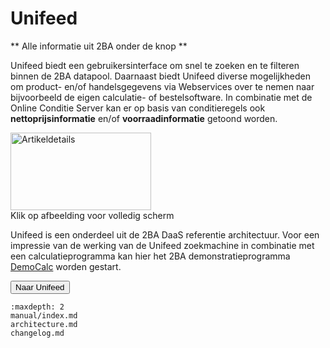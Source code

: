 # Unifeed

** Alle informatie uit 2BA onder de knop **

Unifeed biedt een gebruikersinterface om snel te zoeken en te filteren binnen de 2BA datapool. Daarnaast biedt Unifeed diverse mogelijkheden om product- en/of handelsgegevens via Webservices over te nemen naar bijvoorbeeld de eigen calculatie- of bestelsoftware. In combinatie met de Online Conditie Server kan er op basis van conditieregels ook **nettoprijsinformatie** en/of **voorraadinformatie** getoond worden.

<a class="jcepopup fancybox image" href="https://www.2ba.nl/wp-content/uploads/2020/09/Unifeed.png" data-mediabox="1" aria-controls="fancybox-wrap" aria-haspopup="dialog" target=”_blank”>
    <img decoding="async" style="display: block; border: #000000 initial;" src="https://www.2ba.nl/wp-content/uploads/2020/09/Unifeed-thumb.png" alt="Artikeldetails" width="225" height="124">
</a>
Klik op afbeelding voor volledig scherm


Unifeed is een onderdeel uit de 2BA DaaS referentie architectuur. Voor een impressie van de werking van de Unifeed zoekmachine in combinatie met een calculatieprogramma kan hier het 2BA demonstratieprogramma [DemoCalc](https://www.2ba.nl/over-2ba/wat-biedt-2ba/voor-de-installateur/2ba-productviewers-installateur/democalc-installateur "DemoCalc") worden gestart.

<button class="btn" name="button" onclick="https://unifeed.2ba.nl/">Naar Unifeed</button>

```{toctree}
:maxdepth: 2
manual/index.md
architecture.md
changelog.md

